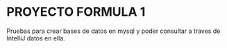 # PROYECTO FORMULA 1 

Pruebas para crear bases de datos en mysql y poder consultar a traves de IntelliJ datos en ella.